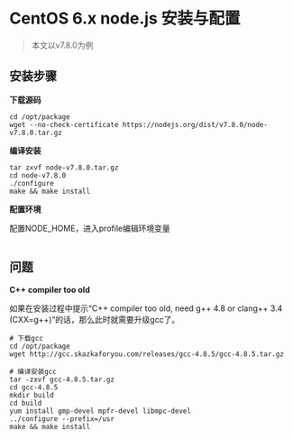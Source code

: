 # CentOS 6.x node.js 安装与配置

> 本文以v7.8.0为例
> 

## 安装步骤

**下载源码**
```
cd /opt/package
wget --no-check-certificate https://nodejs.org/dist/v7.8.0/node-v7.8.0.tar.gz
```

**编译安装**
```
tar zxvf node-v7.8.0.tar.gz
cd node-v7.8.0
./configure
make && make install
```

**配置环境**

配置NODE_HOME，进入profile编辑环境变量
```

```

## 问题

**C++ compiler too old**

如果在安装过程中提示“C++ compiler too old, need g++ 4.8 or clang++ 3.4 (CXX=g++)”的话，那么此时就需要升级gcc了。
```
# 下载gcc
cd /opt/package
wget http://gcc.skazkaforyou.com/releases/gcc-4.8.5/gcc-4.8.5.tar.gz

# 编译安装gcc
tar -zxvf gcc-4.8.5.tar.gz
cd gcc-4.8.5
mkdir build
cd build
yum install gmp-devel mpfr-devel libmpc-devel
../configure --prefix=/usr
make && make install
```